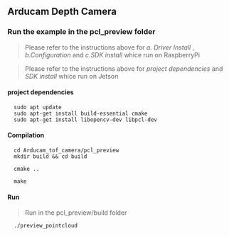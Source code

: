 ## Arducam Depth Camera 
### Run the example in the pcl_preview folder
> Please refer to the instructions above for  _*a. Driver Install*_ , _*b.Configuration*_ and _*c.SDK install*_ whice run on RaspberryPi

> Please refer to the instructions above for  _*project dependencies*_ and _*SDK install*_ whice run on Jetson
#### project dependencies
```Shell
  sudo apt update
  sudo apt-get install build-essential cmake 
  sudo apt-get install libopencv-dev libpcl-dev
```
#### Compilation
```Shell
  cd Arducam_tof_camera/pcl_preview
  mkdir build && cd build
  
  cmake ..

  make
```
#### Run
> Run in the pcl_preview/build folder
```Shell
  ./preview_pointcloud
```